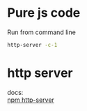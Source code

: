 # Pure js code

Run from command line  

~~~sh
http-server -c-1
~~~

# http server

docs:  
[npm http-server](https://www.npmjs.com/package/http-server)

